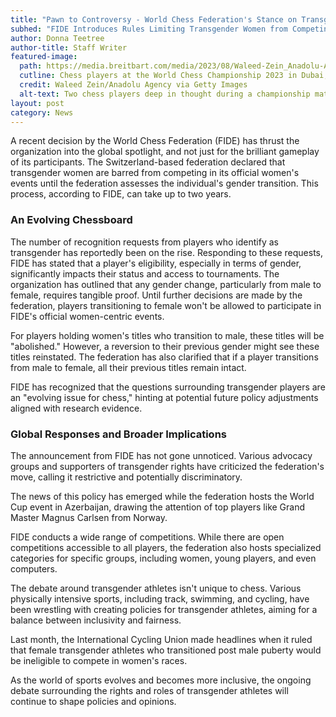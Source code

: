 ```yaml
---
title: "Pawn to Controversy - World Chess Federation's Stance on Transgender Participation"
subhed: "FIDE Introduces Rules Limiting Transgender Women from Competing in Female Events"
author: Donna Teetree
author-title: Staff Writer
featured-image: 
  path: https://media.breitbart.com/media/2023/08/Waleed-Zein_Anadolu-Agency-via-Getty-Images-640x480.jpg
  cutline: Chess players at the World Chess Championship 2023 in Dubai, focusing intently on their next moves.
  credit: Waleed Zein/Anadolu Agency via Getty Images
  alt-text: Two chess players deep in thought during a championship match
layout: post
category: News
---
```


A recent decision by the World Chess Federation (FIDE) has thrust the organization into the global spotlight, and not just for the brilliant gameplay of its participants. The Switzerland-based federation declared that transgender women are barred from competing in its official women's events until the federation assesses the individual's gender transition. This process, according to FIDE, can take up to two years.

### An Evolving Chessboard

The number of recognition requests from players who identify as transgender has reportedly been on the rise. Responding to these requests, FIDE has stated that a player's eligibility, especially in terms of gender, significantly impacts their status and access to tournaments. The organization has outlined that any gender change, particularly from male to female, requires tangible proof. Until further decisions are made by the federation, players transitioning to female won't be allowed to participate in FIDE's official women-centric events.

For players holding women's titles who transition to male, these titles will be "abolished." However, a reversion to their previous gender might see these titles reinstated. The federation has also clarified that if a player transitions from male to female, all their previous titles remain intact.

FIDE has recognized that the questions surrounding transgender players are an "evolving issue for chess," hinting at potential future policy adjustments aligned with research evidence.

### Global Responses and Broader Implications

The announcement from FIDE has not gone unnoticed. Various advocacy groups and supporters of transgender rights have criticized the federation's move, calling it restrictive and potentially discriminatory.

The news of this policy has emerged while the federation hosts the World Cup event in Azerbaijan, drawing the attention of top players like Grand Master Magnus Carlsen from Norway.

FIDE conducts a wide range of competitions. While there are open competitions accessible to all players, the federation also hosts specialized categories for specific groups, including women, young players, and even computers.

The debate around transgender athletes isn't unique to chess. Various physically intensive sports, including track, swimming, and cycling, have been wrestling with creating policies for transgender athletes, aiming for a balance between inclusivity and fairness.

Last month, the International Cycling Union made headlines when it ruled that female transgender athletes who transitioned post male puberty would be ineligible to compete in women's races.

As the world of sports evolves and becomes more inclusive, the ongoing debate surrounding the rights and roles of transgender athletes will continue to shape policies and opinions.


